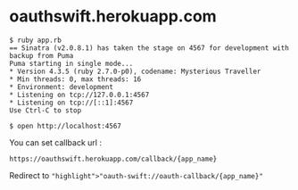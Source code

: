 # oauthswift.herokuapp.com

```
$ ruby app.rb
== Sinatra (v2.0.8.1) has taken the stage on 4567 for development with backup from Puma
Puma starting in single mode...
* Version 4.3.5 (ruby 2.7.0-p0), codename: Mysterious Traveller
* Min threads: 0, max threads: 16
* Environment: development
* Listening on tcp://127.0.0.1:4567
* Listening on tcp://[::1]:4567
Use Ctrl-C to stop

$ open http://localhost:4567
```

You can set callback url : 

`https://oauthswift.herokuapp.com/callback/{app_name}`

Redirect to `"highlight">"oauth-swift://oauth-callback/{app_name}"`
